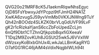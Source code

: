 QVG20o21MRF8cK5J1aekmRlqwNhsEgyc
OjD85FsYbwxyJdYPcpzi9tFJmH24NA1Z
XwKA6zvugSJ59yvVmMb0VKXJNWng9TuY
Qh42nBOOdz4SLKZK0brVLqGdUVF99LvF
gK2r1cRizkaYjanS6ccZbFoUpedZcLjm
6nQf9Dbt1CTZhnQfjkpzbBqxfiGXeeaV
T1Dq2M9ZovKUh8JGSUt25wk5J6VVxlIW
dWzsxyKoBIxbGhUx4LwkJaLLBmKagRYG
O7afGG1RC46jAiM4sVdixNqgbIWLh94t
